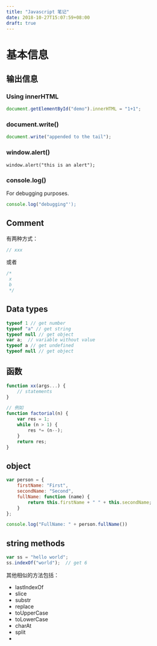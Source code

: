 ```yaml
---
title: "Javascript 笔记"
date: 2018-10-27T15:07:59+08:00
draft: true
---
```


# 基本信息

## 输出信息
### Using innerHTML

```js
document.getElementById("demo").innerHTML = "1+1";
```

### document.write()
```js
document.write("appended to the tail");
```

### window.alert()
```
window.alert("this is an alert");
```

### console.log()
For debugging purposes.

```js
console.log("debugging"');
```

## Comment

有两种方式：

```js
// xxx
```

或者

```js
/*
 x
 b
 */
```

## Data types

```js
typeof 1 // get number
typeof "a" // get string
typeof null // get object
var a;  // variable without value
typeof a // get undefined
typeof null // get object
```

## 函数

```js
function xx(args...) {
    // statements
}

// 例如
function factorial(n) {
    var res = 1;
    while (n > 1) {
        res *= (n--);
    }
    return res;
}
```

## object

```js
var person = {
    firstName: "First",
    secondName: "Second",
    fullName: function (name) {
        return this.firstName + " " + this.secondName;
    }
};

console.log("FullName: " + person.fullName())
```

## string methods

```js
var ss = "hello world";
ss.indexOf("world");  // get 6
```

其他相似的方法包括：

- lastIndexOf
- slice
- substr
- replace
- toUpperCase
- toLowerCase
- charAt
- split
- 